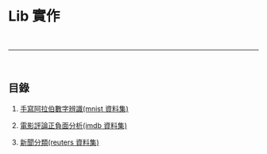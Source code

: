# Lib 實作

<br>

---

<br>

## 目錄

1. [手寫阿拉伯數字辨識(mnist 資料集)](discern_hand_write_pic/識別手寫數字圖片.ipynb)

2. [電影評論正負面分析(imdb 資料集)](IMDB/電影評論正負面分析.ipynb)

3. [新聞分類(reuters 資料集)](reuters/新聞分類.ipynb)